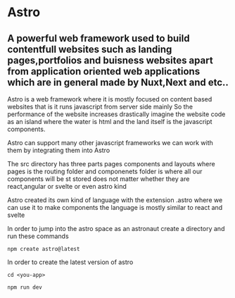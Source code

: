 # Astro 
## A powerful web framework used to build contentfull websites such as landing pages,portfolios and buisness websites apart from application oriented web applications which are in general made by Nuxt,Next and etc..

Astro is a web framework where it is mostly focused on content based websites that is it runs javascript from server side mainly
So the performance of the website increases drastically imagine the website code as an island where the water is html and the land itself is the javascript components.

Astro can support many other javascript frameworks we can work with them by integrating them into Astro 

The src directory has three parts pages components and layouts where pages is the routing folder and componenets folder is where all our components will be st
stored does not matter whether they are react,angular or svelte or even astro kind

Astro created its own kind of language with the extension .astro where we can use it to make components the language is mostly similar to react and svelte

In order to jump into the astro space as an astronaut create a directory and run these commands

` npm create astro@latest ` 

In order to create the latest version of astro 

` cd <you-app> `

` npm run dev `
